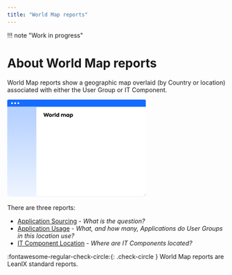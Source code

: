 ```yaml
---
title: "World Map reports"
---
```


!!! note "Work in progress"

# About World Map reports

World Map reports show a geographic map overlaid (by Country or location) associated with either the User Group or IT Component.

![Placeholder](../assets/images/world-map-thumbnail.png) 

There are three reports: 

- [Application Sourcing](application-sourcing-report.md) - *What is the question?*
- [Application Usage](application-usage-report.md) - *What, and how many, Applications do User Groups in this location use?*
- [IT Component Location](it-component-location-report.md) - *Where are IT Components located?*

:fontawesome-regular-check-circle:{: .check-circle }  World Map reports are LeanIX standard reports.
